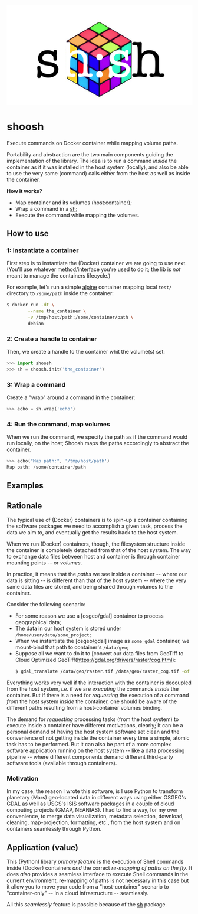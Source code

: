<img src='assets/logo.png' />

# shoosh
Execute commands on Docker container while mapping volume paths.

Portability and abstraction are the two main components guiding the
implementation of the library.
The idea is to run a command _inside_ the container as if it was
installed in the host system (locally), and also be able to use the
very same (command) calls either from the host as well as inside the
container.

**How it works?**
* Map container and its volumes (host:container);
* Wrap a command in a [sh](https://pypi.org/project/sh);
* Execute the command while mapping the volumes.


## How to use

### 1: Instantiate a container
First step is to instantiate the (Docker) container we are going to use next.
(You'll use whatever method/interface you're used to do it; the lib is _not_
meant to manage the containers lifecycle.)

For example, let's run a simple [alpine](https://hub.docker.com/_/alpine) container mapping local `test/` directory to `/some/path` inside the container:
```bash
$ docker run -dt \
        --name the_container \
        -v /tmp/host/path:/some/container/path \
        debian
```

### 2: Create a handle to container
Then, we create a handle to the container whit the volume(s) set:
```python
>>> import shoosh
>>> sh = shoosh.init('the_container')
```

### 3: Wrap a command
Create a "wrap" around a command in the container:
```python
>>> echo = sh.wrap('echo')
```

### 4: Run the command, map volumes
When we run the command, we specify the path as if the command would run
locally, on the host; Shoosh maps the paths accordingly to abstract the
container.
```python
>>> echo("Map path:", '/tmp/host/path')
Map path: /some/container/path
```

## Examples


## Rationale
The typical use of (Docker) containers is to spin-up a container containing
the software packages we need to accomplish a given task, process the data
we aim to, and eventually get the results back to the host system.

When we run (Docker) containers, though, the filesystem structure inside the
container is completely detached from that of the host system.
The way to exchange data files between host and container is through container mounting points -- or _volumes_.

In practice, it means that the _paths_ we see inside a container -- where our
data is sitting -- is different than that of the host system -- where the very
same data files are stored, and being shared through volumes to the container.

Consider the following scenario:
- For some reason we use a [osgeo/gdal] container to process geographical data;
- The data in our host system is stored under `/home/user/data/some_project`;
- When we instantiate the [osgeo/gdal] image as `some_gdal` container, we mount-bind that path to container's `/data/geo`;
- Suppose all we want to do it to [convert our data files from GeoTiff to Cloud Optimized GeoTiff(https://gdal.org/drivers/raster/cog.html):
  ```bash
  $ gdal_translate /data/geo/raster.tif /data/geo/raster_cog.tif -of COG
  ```

Everything works very well if the interaction with the container is decoupled
from the host system, _i.e._ if we are _executing_ the commands _inside_ the
container. But if there is a need for _requesting_ the execution of a command
_from_ the host system _inside_ the container, one should be aware of the
different paths resulting from a host-container volumes binding.

The demand for _requesting_ processing tasks (from the host system) to execute
inside a container have different motivations, clearly; It can be a personal
demand of having the host system software set clean and the convenience of not
getting inside the container every time a simple, atomic task has to be performed.
But it can also be part of a more complex software application running on the
host system -- like a data processing pipeline -- where different components
demand different third-party software tools (available through containers).

### Motivation
In my case, the reason I wrote this software, is I use Python to transform
planetary (Mars) geo-located data in different ways using either OSGEO's GDAL
as well as USGS's ISIS software packages in a couple of cloud computing projects (GMAP, NEANIAS).
I had to find a way, for my own convenience, to merge data visualization, metadata
selection, download, cleaning, map-projection, formatting, etc., from the host
system and on containers seamlessly through Python.


## Application (value)
This (Python) library _primary feature_ is the execution of Shell commands inside
(Docker) containers _and_ the correct _re-mapping of paths on the fly_.
It does _also_ provides a seamless interface to execute Shell commands in the
current environment, re-mapping of paths is not necessary in this case but it
allow you to move your code from a "host-container" scenario to "container-only"
-- in a cloud infrastructure -- seamlessly.

All this _seamlessly_ feature is possible because of the [sh](pypi.org/sh) package.
